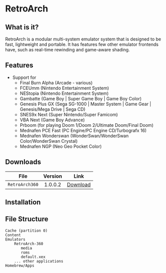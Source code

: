 # RetroArch

## What is it?

RetroArch is a modular multi-system emulator system that is designed to be fast, lightweight and portable. It has features few other emulator frontends have, such as real-time rewinding and game-aware shading.

## Features

* Support for
    - Final Burn Alpha (Arcade - various)
    - FCEUmm (Nintendo Entertainment System) 
    - NEStopia (Nintendo Entertainment System) 
    - Gambatte (Game Boy | Super Game Boy | Game Boy Color) 
    - Genesis Plus GX (Sega SG-1000 | Master System | Game Gear | Genesis/Mega Drive | Sega CD) 
    - SNES9x Next (Super Nintendo/Super Famicom)
    - VBA Next (Game Boy Advance)
    - Prboom (for playing Doom 1/Doom 2/Ultimate Doom/Final Doom)
    - Mednafen PCE Fast (PC Engine/PC Engine CD/Turbografx 16)
    - Mednafen Wonderswan (WonderSwan/WonderSwan Color/WonderSwan Crystal)
    - Mednafen NGP (Neo Geo Pocket Color)

## Downloads

| File           | Version | Link                                                                                           |
|----------------|:-------:|------------------------------------------------------------------------------------------------|
| `RetroArch360` | 1.0.0.2 | [Download](https://drive.google.com/file/d/1_AhGEs4LXfc9nY_Vw_XjmhkbeKSbTcW5/view?usp=sharing) |

## Installation



## File Structure

``` { .yaml .no-copy }
Cache (partition 0)
Content
Emulators
    RetroArch-360
       media
       roms
       default.xex
    ... other applications
Homebrew/Apps
```
